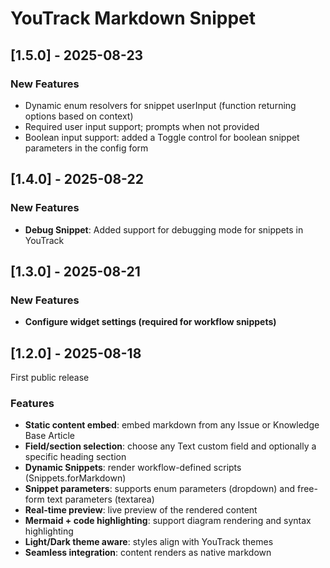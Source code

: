 # YouTrack Markdown Snippet

## [1.5.0] - 2025-08-23

### New Features
- Dynamic enum resolvers for snippet userInput (function returning options based on context)
- Required user input support; prompts when not provided
- Boolean input support: added a Toggle control for boolean snippet parameters in the config form

## [1.4.0] - 2025-08-22

### New Features
- **Debug Snippet**: Added support for debugging mode for snippets in YouTrack

## [1.3.0] - 2025-08-21

### New Features
- **Configure widget settings (required for workflow snippets)**

## [1.2.0] - 2025-08-18

First public release

### Features

- **Static content embed**: embed markdown from any Issue or Knowledge Base Article
- **Field/section selection**: choose any Text custom field and optionally a specific heading section
- **Dynamic Snippets**: render workflow-defined scripts (Snippets.forMarkdown)
- **Snippet parameters**: supports enum parameters (dropdown) and free-form text parameters (textarea)
- **Real-time preview**: live preview of the rendered content
- **Mermaid + code highlighting**: support diagram rendering and syntax highlighting
- **Light/Dark theme aware**: styles align with YouTrack themes
- **Seamless integration**: content renders as native markdown
